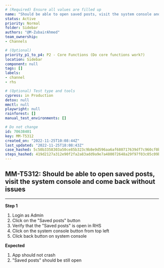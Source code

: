 ```yaml
---
# (Required) Ensure all values are filled up
name: "Should be able to open saved posts, visit the system console and come back without issues"
status: Active
priority: Normal
folder: Sidebar
authors: "@M-ZubairAhmed"
team_ownership: 
- Channels

# (Optional)
priority_p1_to_p4: P2 - Core Functions (Do core functions work?)
location: Sidebar
component: null
tags: []
labels: 
- channel
- rhs

# (Optional) Test type and tools
cypress: in Production
detox: null
mmctl: null
playwright: null
rainforest: []
manual_test_environments: []

# Do not change
id: 70638401
key: MM-T5312
created_on: "2022-11-25T10:08:44Z"
last_updated: "2022-11-25T18:08:43Z"
case_hashed: 5c50b3358303a50ce85b323c9b8e9d596aa6af680717639df7c960cf0b736599c1608821e5e69efcac297b496b36e1ef
steps_hashed: 419d2127a312e90f2fa2a83add9a9e7a480072648a29f97f03c05c09b84b3f115ad970350a8bfca87ea32df1d13dd8ef
---
```


<!-- (Auto-generated) Based on frontmatter's "key" and "name" -->

## MM-T5312: Should be able to open saved posts, visit the system console and come back without issues

---

**Step 1**

1. Login as Admin
2. Click on the "Saved posts" button
3. Verify that the "Saved posts" is open in RHS
4. Click on the system console button from top left
5. Click back button on system console

**Expected**

1. App should not crash
2. "Saved posts" should be still open
